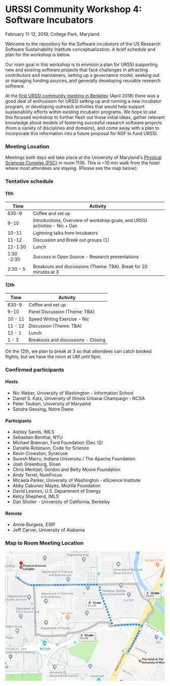 # URSSI Community Workshop 4: Software Incubators

February 11-12, 2019, College Park, Maryland. 

Welcome to the repository for the Software incubators of the US Research Software Sustainability Institute conceptualization. A brief schedule and plan for the workshop is below. 

Our main goal in this workshop is to envision a plan for URSSI supporting new and existing software projects that face challenges in attracting contributors and maintainers, setting up a governance model, seeking out or managing funding sources, and generally developing reusable research software. 

At the [first URSSI community meeting in Berkeley](http://urssi.us/blog/2018/08/23/report-from-the-first-urssi-workshop/) (April 2018) there was a good deal of enthusiasm for URSSI setting up and running a new incubator program, or developing outreach activities that would help support sustainability efforts within existing incubator programs. We hope to use this focused workshop to further flesh out those initial ideas, gather relevant knowledge about models of fostering succesful research software projects (from a variety of disciplines and domains), and come away with a plan to incorporate this information into a future proposal for NSF to fund URSSI. 

### Meeting Location
Meetings both days will take place at the University of Maryland's [Physical Sciences Complex (PSC)](https://cmns.umd.edu/psc) in room 1136. This is ~10 min walk from the hotel where most attendees are staying. (Please see the map below). 

### Tentative schedule

#### 11th

| Time    | Activity                           |
|---------|------------------------------------|
| 830-9   | Coffee and set up                  |
| 9-10    | Introductions, Overview of workshop goals, and URSSI activities - Nic + Dan |
| 10-11   | Lightning talks from Incubators    |
| 11-12   | Discussion and Break out groups (1)|
| 12-1:30 | Lunch                              |
| 1:30 -2:30 | Success in Open Source - Research presentations |
| 2:30 - 5  | Breakouts and discussions (Theme: TBA). Break for 20 minutes at 3 |


#### 12th 
| Time    | Activity                           |
|---------|------------------------------------|
| 830-9   | Coffee and set up                  |
| 9-10    | Panel Discussion (Theme: TBA)      |
| 10 - 11 | Speed Writing Exercise - Nic       |
| 11 - 12 | Discussion (Theme: TBA)            | 
| 12 - 1  | Lunch     |     
| 1 - 3   | Breakouts and discussions - Closing |  

On the 12th, we plan to break at 3 so that attendees can catch booked flights, but we have the room at UM until 6pm. 

### Confirmed participants

#### Hosts 
- Nic Weber, University of Washington - Information School 
- Daniel S. Katz, University of Illinois Urbana-Champaign - NCSA
- Peter Teuben, University of Maryalnd  
- Sandra Gessing, Notre Dame

#### Participants
- Ashley Sands, IMLS 
- Sebastian Benthal, NYU
- Michael Brennan, Ford Foundation (Dec 12)
- Danielle Robinson, Code for Science 
- Kevin Crowston, Syracuse
- Suresh Marru, Indiana Universitu / The Apache Foundation
- Josh Greenburg, Sloan 
- Chris Mentzel, Gordon and Betty Moore Foundation
- Andy Terrel, NumFocus
- Micaela Parker, University of Washington - eScience Institute
- Abby Cabunoc Mayes, Mozilla Foundation 
- David Lesmes, U.S. Department of Energy 
- Kelcy Shepherd, IMLS
- Dan Sholler - University of California, Berkeley

#### Remote 
- Annie Burgess, ESIP 
- Jeff Carver, University of Alabama

### Map to Room Meeting Location
![Route to Meeting Room](https://raw.githubusercontent.com/si2-urssi/software-incubator/master/hotel-meetingroom.png)

